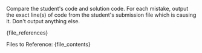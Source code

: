 Compare the student's code and solution code. For each mistake, output the exact line(s) of code from the student's submission file which is causing it. Don't output anything else.

{file_references}

Files to Reference:
{file_contents}
